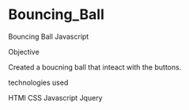 # Bouncing_Ball


Bouncing Ball Javascript 

Objective 

Created a boucning ball that inteact with the buttons.

technologies used 

HTMl
CSS 
Javascript 
Jquery
